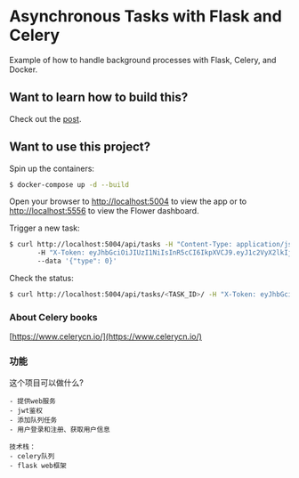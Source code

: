 # Asynchronous Tasks with Flask and Celery

Example of how to handle background processes with Flask, Celery, and Docker.

## Want to learn how to build this?

Check out the [post](https://testdriven.io/blog/flask-and-celery/).

## Want to use this project?

Spin up the containers:

```sh
$ docker-compose up -d --build
```

Open your browser to [http://localhost:5004](http://localhost:5004) to view the app or to [http://localhost:5556](http://localhost:5556) to view the Flower dashboard.

Trigger a new task:

```sh
$ curl http://localhost:5004/api/tasks -H "Content-Type: application/json" 
       -H "X-Token: eyJhbGciOiJIUzI1NiIsInR5cCI6IkpXVCJ9.eyJ1c2VyX2lkIjoxLCJleHAiOjE2ODI0NzkxMzh9.v678otVqcDZG-I6I38ijH5_RpC3X_wgfIWWvxih2naw"
       --data '{"type": 0}'
```

Check the status:

```sh
$ curl http://localhost:5004/api/tasks/<TASK_ID>/ -H "X-Token: eyJhbGciOiJIUzI1NiIsInR5cCI6IkpXVCJ9.eyJ1c2VyX2lkIjoxLCJleHAiOjE2ODI0NzkxMzh9.v678otVqcDZG-I6I38ijH5_RpC3X_wgfIWWvxih2naw"
```

### About Celery books
[https://www.celerycn.io/](https://www.celerycn.io/)

### 功能
这个项目可以做什么?
```
- 提供web服务
- jwt鉴权
- 添加队列任务
- 用户登录和注册、获取用户信息

技术栈：
- celery队列
- flask web框架
```